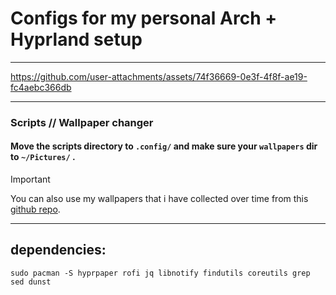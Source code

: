 # Configs for my personal Arch + Hyprland setup

---

https://github.com/user-attachments/assets/74f36669-0e3f-4f8f-ae19-fc4aebc366db

---


### Scripts // Wallpaper changer

#### Move the scripts directory to `.config/` and make sure your `wallpapers` dir to `~/Pictures/` .

> [!IMPORTANT]
> You can also use my wallpapers that i have collected over time from this [github repo](https://github.com/ryu-ryuk/wallpapers).

---

## dependencies:

```
sudo pacman -S hyprpaper rofi jq libnotify findutils coreutils grep sed dunst
```
